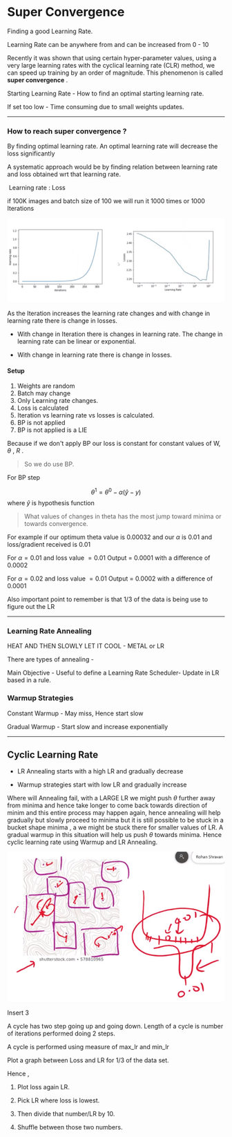 # Super Convergence

Finding a good Learning Rate. 

Learning Rate can be anywhere from and can be increased from 0 - 10



Recently it was shown that using certain hyper-parameter values, using a very large learning rates with the cyclical learning rate (CLR) method, we can speed up training by an order of magnitude. This phenomenon is  called  **super convergence** .



Starting Learning Rate - How to find an optimal starting learning rate.

If set too low - Time consuming due to small weights updates.





---



### How  to reach super convergence ?

By finding optimal learning rate.  An optimal learning rate will decrease the loss significantly 



A systematic approach would be  by finding relation between learning rate and loss obtained wrt that learning rate. 

​	Learning rate : Loss

if 100K images and batch size of 100 we will run it 1000 times or 1000 Iterations 





![i](i.PNG)

As the Iteration increases the learning rate changes and with change in learning rate there is change in losses.



- With change in Iteration there is changes in learning rate. The change in learning rate can be linear or exponential.

- With change in learning rate there is change in losses.



#### Setup 

1. Weights are random
2. Batch may change
3. Only Learning rate changes.
4. Loss is calculated 
5.  Iteration vs learning rate vs losses is calculated.
6. BP is not applied
7. BP is not applied is a LIE



Because  if we don't apply BP  our loss is constant for constant values of  W, $\theta$ , $R$ .

>  So we do use BP. 



For BP step


$$
\theta^1 =\theta^0 - \alpha (\hat y - y)
$$
where $\hat y$ is hypothesis function 

> What values of changes in theta has the most jump toward minima or towards convergence.

For example if our optimum theta value is 0.00032 and our $\alpha$ is 0.01 and loss/gradient received is 0.01

For $\alpha = 0.01$ and loss value  $= 0.01$ Output =  0.0001 with a difference of 0.0002

For $\alpha = 0.02$ and loss value  $= 0.01$ Output =  0.0002 with a difference of 0.0001





Also important point to remember is that 1/3 of the data is being use to figure out the LR

---

### Learning Rate Annealing

HEAT AND THEN SLOWLY LET IT COOL - METAL or LR

There are types of annealing - 



Main Objective - Useful to define a Learning Rate Scheduler- Update in LR based in a rule.



### Warmup Strategies

Constant Warmup  - May miss, Hence start slow

Gradual Warmup - Start slow and increase exponentially

---

## Cyclic Learning Rate

- LR Annealing starts with a high LR and gradually decrease 

- Warmup strategies start with low LR and gradually increase 





Where will Annealing fail, with a LARGE LR we might push $\theta$ further away from minima and hence take longer to come back towards direction of minim and this entire process may happen again, hence annealing will help gradually but slowly proceed to minima but it is still possible to be stuck in a bucket shape minima , a we might be stuck there for smaller values of LR. A gradual warmup in this situation will help us push $\theta$ towards minima. Hence cyclic  learning rate using Warmup and LR Annealing.





![](2.PNG)



Insert 3

A cycle  has two step  going up and going down.  Length of a cycle is number of iterations performed doing 2 steps.

A cycle is performed using measure of max_lr and min_lr

Plot a graph between Loss and LR for 1/3 of the data set.



Hence ,

1. Plot loss again LR.

2. Pick LR where loss is lowest.
3. Then divide that number/LR by 10.
4. Shuffle between those two numbers.

